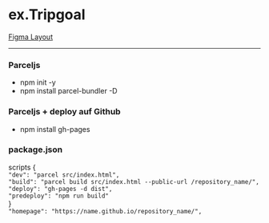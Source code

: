 # ex.Tripgoal

[Figma Layout](https://www.figma.com/file/OlmM3aNzcZp3LIzkqCSZVP/TripGoalLandingPage-u?type=design&node-id=1-10&mode=design&t=7CZWzfAL9X8IuQAy-0)

---

### Parceljs

  * npm init -y
  * npm install parcel-bundler -D
    
### Parceljs + deploy auf Github

  * npm install gh-pages

### package.json

scripts {   
`"dev": "parcel src/index.html",`   
`"build": "parcel build src/index.html --public-url /repository_name/",`  
`"deploy": "gh-pages -d dist",`  
`"predeploy": "npm run build"`  
}   
`"homepage": "https://name.github.io/repository_name/",`

